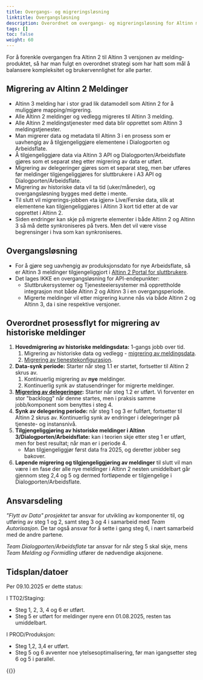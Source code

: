 ```yaml
---
title: Overgangs- og migreringsløsning
linktitle: Overgangsløsning
description: Overordnet om overgangs- og migreringsløsning for Altinn melding
tags: []
toc: false
weight: 60
---
```


For å forenkle overgangen fra Altinn 2 til Altinn 3 versjonen av melding-produktet, så har man fulgt en overordnet strategi som har hatt som mål å balansere kompleksitet og brukervennlighet for alle parter.

## Migrering av Altinn 2 Meldinger

- Altinn 3 melding har i stor grad lik datamodell som Altinn 2 for å muliggjøre mapping/migrering.
- Alle Altinn 2 meldinger og vedlegg migreres til Altinn 3 melding.
- Alle Altinn 2 meldingstjenester med data blir opprettet som Altinn 3 meldingstjenester.
- Man migrerer data og metadata til Altinn 3 i en prosess som er uavhengig av å tilgjengeliggjøre elementene i Dialogporten og Arbeidsflate.
- Å tilgjengeliggjøre data via Altinn 3 API og Dialogporten/Arbeidsflate gjøres som et separat steg etter migrering av data er utført.
- Migrering av delegeringer gjøres som et separat steg, men bør utføres før meldinger tilgjengeliggjøres  for sluttbrukere i A3 API og Dialogporten/Arbeidsflate.
- Migrering av historiske data vil ta tid (uker/måneder), og overgangsløsning bygges med dette i mente.
- Til slutt vil migrerings-jobben «ta igjen» Live/Ferske data, slik at elementene kan tilgjengeliggjøres i Altinn 3 kort tid etter at de var opprettet i Altinn 2.
- Siden endringer kan skje på migrerte elementer i både Altinn 2 og Altinn 3 så må dette synkroniseres på tvers. Men det vil være visse begrensinger i hva som kan synkroniseres.

## Overgangsløsning

- For å gjøre seg uavhengig av produksjonsdato for nye Arbeidsflate, så er Altinn 3 meldinger tilgjengeliggjort i [Altinn 2 Portal for sluttbrukere](./portal/).
- Det lages IKKE en overgangsløsning for API-endepunkter:
  - Sluttbrukersystemer og Tjenesteeiersystemer må opprettholde integrasjon mot både Altinn 2 og Altinn 3 i en overgangsperiode.
  - Migrerte meldinger vil etter migrering kunne nås via både Altinn 2 og Altinn 3, da i sine respektive versjoner.

## Overordnet prosessflyt for migrering av historiske meldinger

1. **Hovedmigrering av historiske meldingsdata:** 1-gangs jobb over tid.
   1. Migrering av historiske data og vedlegg - [migrering av meldingsdata](./data-migration/).
   2. [Migrering av tjenestekonfigurasjon](./service-migration/).
2. **Data-synk periode:** Starter når steg 1.1 er startet, fortsetter til Altinn 2 skrus av.
   1. Kontinuerlig migrering av **nye** meldinger.
   2. Kontinuerlig synk av statusendringer for migrerte meldinger.
3. **[Migrering av delegeringer](./delegation-migration/):** Starter når steg 1.2 er utført.
   Vi forventer en stor "backlogg" når denne startes, men i praksis samme jobb/komponent som benyttes i steg 4.
4. **Synk av delegering periode:** når steg 1 og 3 er fullført, fortsetter til Altinn 2 skrus av.
   Kontinuerlig synk av endringer i delegeringer på tjeneste- og instansnivå.
5. **Tilgjengeliggjøring av historiske meldinger i Altinn 3/Dialogporten/Arbeidsflate:** kan i teorien skje etter steg 1 er utført, men for best resultat; når man er i periode 4.
   - Man tilgjengeliggjør først data fra 2025, og deretter jobber seg bakover.
6. **Løpende migrering og tilgjengeliggjøring av meldinger** til slutt vil man være i en fase der alle nye meldinger i Altinn 2 nesten umiddelbart går gjennom steg 2,4 og 5 og dermed fortløpende er tilgjengelige i Dialogporten/Arbeidsflate.

## Ansvarsdeling

*"Flytt av Data" prosjektet* tar ansvar for utvikling av komponenter til, og utføring av steg 1 og 2, samt steg 3 og 4 i samarbeid med *Team Autorisasjon*.
De tar også ansvar for å sette i gang steg 6, i nært samarbeid med de andre partene.

*Team Dialogporten/Arbeidsflate* tar ansvar for når steg 5 skal skje, mens *Team Melding og Formidling* utfører de nødvendige aksjonene.

## Tidsplan/datoer

Per 09.10.2025 er dette status:

I TT02/Staging:
- Steg 1, 2, 3, 4 og 6 er utført.
- Steg 5 er utført for meldinger nyere enn 01.08.2025, resten tas umiddelbart.

I PROD/Produksjon:
- Steg 1,2, 3,4 er utført.
- Steg 5 og 6 avventer noe ytelsesoptimalisering, før man igangsetter steg 6 og 5 i parallel.

{{<children />}}